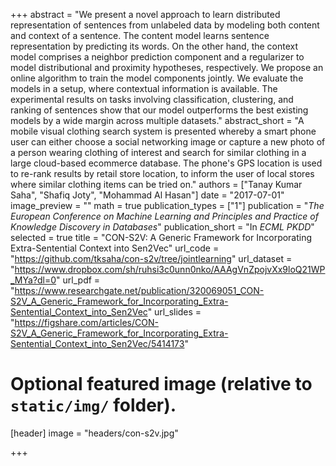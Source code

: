 +++
abstract = "We present a novel approach to learn distributed representation of sentences from unlabeled data by modeling both content and context of a sentence. The content model learns sentence representation by predicting its words. On the other hand, the context model comprises a neighbor prediction component and a regularizer to model distributional and proximity hypotheses, respectively. We propose an online algorithm to train the model components jointly. We evaluate the models in a setup, where contextual information is available. The experimental results on tasks involving classification, clustering, and ranking of sentences show that our model outperforms the best existing models by a wide margin across multiple datasets."
abstract_short = "A mobile visual clothing search system is presented whereby a smart phone user can either choose a social networking image or capture a new photo of a person wearing clothing of interest and search for similar clothing in a large cloud-based ecommerce database. The phone's GPS location is used to re-rank results by retail store location, to inform the user of local stores where similar clothing items can be tried on."
authors = ["Tanay Kumar Saha", "Shafiq Joty", "Mohammad Al Hasan"]
date = "2017-07-01"
image_preview = ""
math = true
publication_types = ["1"]
publication = "*The European Conference on Machine Learning and Principles and Practice of Knowledge Discovery in Databases*"
publication_short = "In *ECML PKDD*"
selected = true
title = "CON-S2V: A Generic Framework for Incorporating Extra-Sentential Context into Sen2Vec"
url_code = "https://github.com/tksaha/con-s2v/tree/jointlearning"
url_dataset = "https://www.dropbox.com/sh/ruhsi3c0unn0nko/AAAgVnZpojvXx9loQ21WP_MYa?dl=0"
url_pdf = "https://www.researchgate.net/publication/320069051_CON-S2V_A_Generic_Framework_for_Incorporating_Extra-Sentential_Context_into_Sen2Vec"
url_slides = "https://figshare.com/articles/CON-S2V_A_Generic_Framework_for_Incorporating_Extra-Sentential_Context_into_Sen2Vec/5414173"



# Optional featured image (relative to `static/img/` folder).
[header]
image = "headers/con-s2v.jpg"

+++
